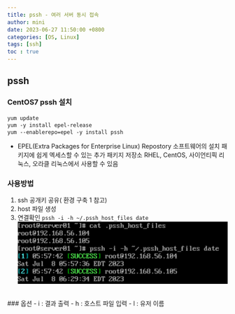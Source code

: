 ```yaml
---
title: pssh - 여러 서버 동시 접속
author: mini
date: 2023-06-27 11:50:00 +0800
categories: [OS, Linux]
tags: [ssh]
toc : true
---
```


## pssh
### CentOS7 pssh 설치
```
yum update
yum -y install epel-release
yum --enablerepo=epel -y install pssh
```
* EPEL(Extra Packages for Enterprise Linux) Repostory
소프트웨어의 설치 패키지에 쉽게 엑세스할 수 있는 추가 패키지 저장소
RHEL, CentOS, 사이언티픽 리눅스, 오라클 리눅스에서 사용할 수 있음

### 사용방법
1. ssh 공개키 공유( 환경 구축 1 참고)
2. host 파일 생성
3. 연결확인
`pssh -i -h ~/.pssh_host_files date`
![pssh 결과](/assets/img/posts/psshConnect.png)

<br/>
### 옵션
- i : 결과 출력
- h : 호스트 파일 입력
- l : 유저 이름





